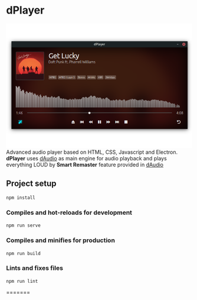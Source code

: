 # dPlayer
![GitHub Logo](dPlayer.png)
Advanced audio player based on HTML, CSS, Javascript and Electron.
**dPlayer** uses [dAudio](https://www.github.com/didava.daudio) as main engine for audio playback and plays everything LOUD by **Smart Remaster** feature provided in [dAudio](https://www.github.com/didava.daudio)


## Project setup
```
npm install
```

### Compiles and hot-reloads for development
```
npm run serve
```

### Compiles and minifies for production
```
npm run build
```

### Lints and fixes files
```
npm run lint
```
=======